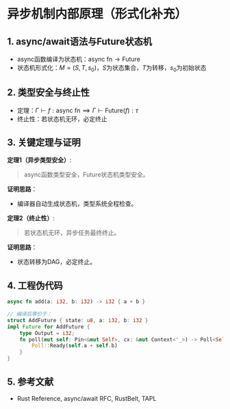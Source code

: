 # 异步机制内部原理（形式化补充）

## 1. async/await语法与Future状态机

- async函数编译为状态机：$\text{async fn} \to \text{Future}$
- 状态机形式化：$M = (S, T, s_0)$，$S$为状态集合，$T$为转移，$s_0$为初始状态

## 2. 类型安全与终止性

- 定理：$\Gamma \vdash f: \text{async fn} \implies \Gamma \vdash \text{Future}(f): \tau$
- 终止性：若状态机无环，必定终止

## 3. 关键定理与证明

**定理1（异步类型安全）**:
> async函数类型安全，Future状态机类型安全。

**证明思路**：

- 编译器自动生成状态机，类型系统全程检查。

**定理2（终止性）**:
> 若状态机无环，异步任务最终终止。

**证明思路**：

- 状态转移为DAG，必定终止。

## 4. 工程伪代码

```rust
async fn add(a: i32, b: i32) -> i32 { a + b }

// 编译后等价于：
struct AddFuture { state: u8, a: i32, b: i32 }
impl Future for AddFuture {
    type Output = i32;
    fn poll(mut self: Pin<&mut Self>, cx: &mut Context<'_>) -> Poll<Self::Output> {
        Poll::Ready(self.a + self.b)
    }
}
```

## 5. 参考文献

- Rust Reference, async/await RFC, RustBelt, TAPL
